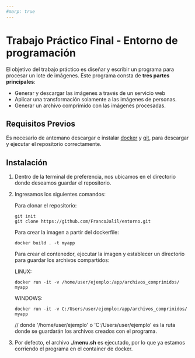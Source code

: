 ```yaml
---
#marp: true
---
```


# Trabajo Práctico Final - Entorno de programación
El objetivo del trabajo práctico es diseñar y escribir un programa para procesar un lote de imágenes. Este programa consta de **tres partes principales**:
* Generar y descargar las imágenes a través
de un servicio web
* Aplicar una transformación solamente a las imágenes de
personas.
* Generar un archivo comprimido con las imágenes
procesadas.

## Requisitos Previos
Es necesario de antemano descargar e instalar [docker](https://www.docker.com/) y [git](https://git-scm.com/), para descargar y ejecutar el repositorio correctamente.


## Instalación
1. Dentro de la terminal de preferencia, nos ubicamos en el directorio donde deseamos guardar el repositorio.
2. Ingresamos los siguientes comandos:
   
   Para clonar el repositorio:
   ``` 
   git init
   git clone https://github.com/FrancoJalil/entorno.git 
   ```

   Para crear la imagen a partir del dockerfile:
   ```
   docker build . -t myapp
   ```

   Para crear el contenedor, ejecutar la imagen y establecer un directorio para guardar los archivos compartidos:

   LINUX:
   ```
   docker run -it -v /home/user/ejemplo:/app/archivos_comprimidos/ myapp
   ```

   WINDOWS:
   ```
   docker run -it -v C:/Users/user/ejemplo:/app/archivos_comprimidos/ myapp
   ```

   // donde '/home/user/ejemplo' o  'C:/Users/user/ejemplo' es la ruta donde se guardarán los archivos creados con el programa.
   
 2. Por defecto, el archivo **./menu.sh** es ejecutado, por lo que ya estamos corriendo el programa en el container de docker.
   
